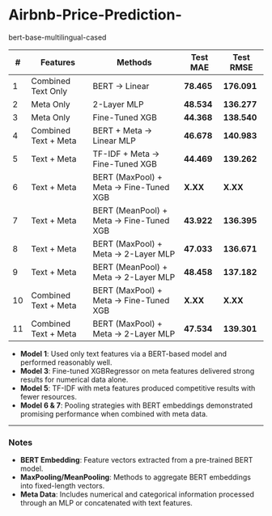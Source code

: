 # Airbnb-Price-Prediction-

bert-base-multilingual-cased

| **#** | **Features**       | **Methods**                        | **Test MAE** | **Test RMSE** |
|-------|---------------------|------------------------------------|--------------|---------------|
| 1     | Combined Text Only          | BERT → Linear                     | **78.465**     | **176.091**      |
| 2     | Meta Only          | 2-Layer MLP                       | **48.534**     | **136.277**      |
| 3     | Meta Only          | Fine-Tuned XGB                    | **44.368**     | **138.540**      |
| 4     | Combined Text + Meta        | BERT + Meta → Linear MLP          | **46.678**     | **140.983**      |
| 5     | Text + Meta        | TF-IDF + Meta →  Fine-Tuned XGB               | **44.469**     | **139.262**      |
| 6     | Text + Meta        | BERT (MaxPool) + Meta →  Fine-Tuned XGB       | **X.XX**     | **X.XX**      |
| 7     | Text + Meta        | BERT (MeanPool) + Meta →  Fine-Tuned XGB      | **43.922**     | **136.395**      |
| 8     | Text + Meta        | BERT (MaxPool) + Meta → 2-Layer MLP | **47.033**     | **136.671**      |
| 9     | Text + Meta        | BERT (MeanPool) + Meta → 2-Layer MLP | **48.458**     | **137.182**      |
| 10    | Combined Text + Meta        | BERT (MaxPool) + Meta →  Fine-Tuned XGB       | **X.XX**     | **X.XX**      |
| 11    | Combined Text + Meta        | BERT (MaxPool) + Meta → 2-Layer MLP | **47.534**     | **139.301**      |

- **Model 1**: Used only text features via a BERT-based model and performed reasonably well.
- **Model 3**: Fine-tuned XGBRegressor on meta features delivered strong results for numerical data alone.
- **Model 5**: TF-IDF with meta features produced competitive results with fewer resources.
- **Model 6 & 7**: Pooling strategies with BERT embeddings demonstrated promising performance when combined with meta data.

---

### Notes
- **BERT Embedding**: Feature vectors extracted from a pre-trained BERT model.
- **MaxPooling/MeanPooling**: Methods to aggregate BERT embeddings into fixed-length vectors.
- **Meta Data**: Includes numerical and categorical information processed through an MLP or concatenated with text features.

